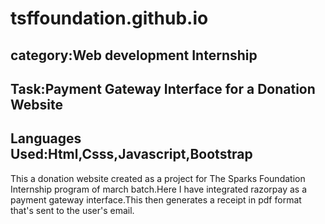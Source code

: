 # tsffoundation.github.io
## category:Web development Internship
## Task:Payment Gateway Interface for a Donation Website
## Languages Used:Html,Csss,Javascript,Bootstrap
This a donation website created as a project for The Sparks Foundation Internship program of march batch.Here I have integrated razorpay as a payment gateway interface.This then generates a receipt in pdf format that's sent to the user's email.

